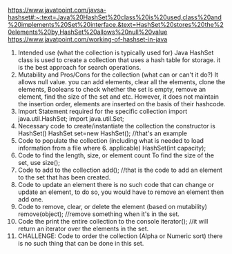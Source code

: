 https://www.javatpoint.com/javsa-hashset#:~:text=Java%20HashSet%20class%20is%20used,class%20and%20implements%20Set%20interface.&text=HashSet%20stores%20the%20elements%20by,HashSet%20allows%20null%20value
https://www.javatpoint.com/working-of-hashset-in-java


1. Intended use (what the collection is typically used for)
  Java HashSet class is used to create a collection that uses a hash table for storage. it is the best approach for search operations.
2. Mutability and Pros/Cons for the collection (what can or can't it do?)
  It allows null value. you can add elements, clear all the elements, clone the elements, Booleans to check whether the set is empty, remove an element, find the size of the set and etc.
  However, it does not maintain the insertion order, elements are inserted on the basis of their hashcode.
3. Import Statement required for the specific collection
  import java.util.HashSet;
  import java.util.Set;
4. Necessary code to create/instantiate the collection
  the constructor is HashSet()
  HashSet<String> set=new HashSet(); //that's an example
5. Code to populate the collection  (including what is needed to load information from a file where 6. applicable)
  HashSet(int capacity);
6. Code to find the length, size, or element count
  To find the size of the set, use size();
7. Code to add to the collection
  add(); //that is the code to add an element to the set that has been created.
8. Code to update an element
  there is no such code that can change or update an element, to do so, you would have to remove an element then add one.
9. Code to remove, clear, or delete the element (based on mutability)
  remove(object); //remove something when it's in the set.
10. Code the print the entire collection to the console
  iterator(); //it will return an iterator over the elements in the set.
11. CHALLENGE: Code to order the collection (Alpha or Numeric sort)
  there is no such thing that can be done in this set.
